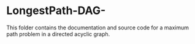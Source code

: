 # LongestPath-DAG-
This folder contains the documentation and source code for a maximum path problem in a directed acyclic graph.
